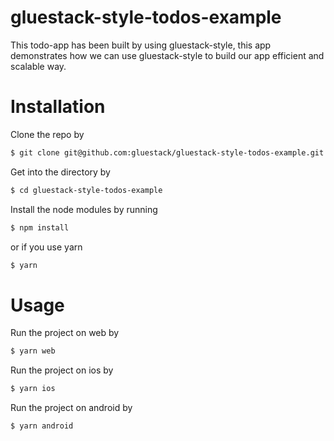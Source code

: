 # gluestack-style-todos-example
This todo-app has been built by using gluestack-style, this app demonstrates how we can use gluestack-style to build our app efficient and scalable way.
# Installation 
Clone the repo by 
```sh
$ git clone git@github.com:gluestack/gluestack-style-todos-example.git
```
Get into the directory by 
```sh
$ cd gluestack-style-todos-example
```
Install the node modules by running 
```sh
$ npm install
```
or if you use yarn
```sh
$ yarn 
```
# Usage
Run the project on web by 
```sh
$ yarn web
```
Run the project on ios by 
```sh
$ yarn ios 
```
Run the project on android by
```sh
$ yarn android
```
